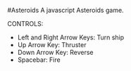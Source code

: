 #Asteroids
A javascript Asteroids game.

CONTROLS:

 * Left and Right Arrow Keys: Turn ship
 * Up Arrow Key: Thruster
 * Down Arrow Key: Reverse
 * Spacebar: Fire